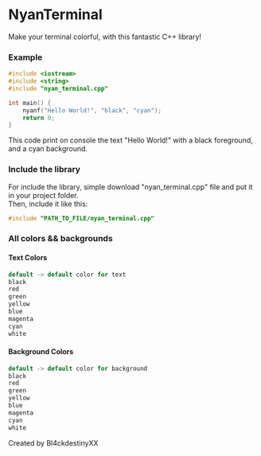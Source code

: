 # NyanTerminal

Make your terminal colorful, with this fantastic C++ library! <br>

### Example
```cpp
#include <iostream>
#include <string>
#include "nyan_terminal.cpp"

int main() {
    nyanf("Hello World!", "black", "cyan");
    return 0;
}
```
This code print on console the text "Hello World!" with a black foreground, and a cyan background. <br>

### Include the library
For include the library, simple download "nyan_terminal.cpp" file and put it in your project folder. <br>
Then, include it like this:
```cpp
#include "PATH_TO_FILE/nyan_terminal.cpp"
```

### All colors && backgrounds
#### Text Colors
```cpp
default -> default color for text
black 
red
green
yellow
blue
magenta
cyan
white
```
#### Background Colors
```cpp
default -> default color for background
black 
red
green
yellow
blue
magenta
cyan
white
```

Created by Bl4ckdestinyXX